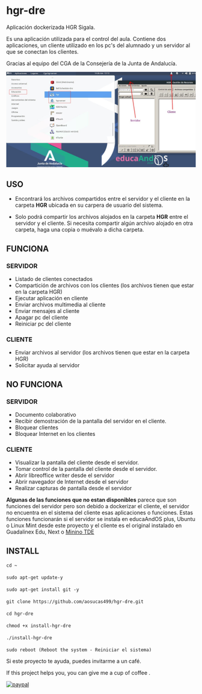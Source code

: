 # hgr-dre

Aplicación dockerizada HGR Sigala.

Es una aplicación utilizada para el control del aula. Contiene dos aplicaciones, un cliente utilizado en los pc's del alumnado y un servidor al que se conectan los clientes. 

Gracias al equipo del CGA de la Consejería de la Junta de Andalucía.

![](https://github.com/aosucas499/hgr-dre/raw/main/testing/hgr-info.jpg)

## USO

+ Encontrará los archivos compartidos entre el servidor y el cliente en la carpeta **HGR** ubicada en su carpera de usuario del sistema.

+ Solo podrá compartir los archivos alojados en la carpeta **HGR** entre el servidor y el cliente. Si necesita compartir algún archivo alojado en otra carpeta, haga una copia o muévalo a dicha carpeta.

## FUNCIONA

### SERVIDOR
+ Listado de clientes conectados
+ Compartición de archivos con los clientes (los archivos tienen que estar en la carpeta HGR)
+ Ejecutar aplicación en cliente
+ Enviar archivos multimedia al cliente
+ Enviar mensajes al cliente
+ Apagar pc del cliente
+ Reiniciar pc del cliente
### CLIENTE
+ Enviar archivos al servidor (los archivos tienen que estar en la carpeta HGR)
+ Solicitar ayuda al servidor

## NO FUNCIONA

### SERVIDOR
+ Documento colaborativo
+ Recibir demostración de la pantalla del servidor en el cliente.
+ Bloquear clientes
+ Bloquear Internet en los clientes
### CLIENTE
+ Visualizar la pantalla del cliente desde el servidor.
+ Tomar control de la pantalla del cliente desde el servidor.
+ Abrir libreoffice writer desde el servidor
+ Abrir navegador de Internet desde el servidor 
+ Realizar capturas de pantalla desde el servidor

**Algunas de las funciones que no estan disponibles** parece que son funciones del servidor pero son debido a dockerizar el cliente, el servidor no encuentra en el sistema del cliente esas aplicaciones o funciones. Estas funciones funcionarán si el servidor se instala en educaAndOS plus, Ubuntu o Linux Mint desde este proyecto y el cliente es el original instalado en Guadalinex Edu, Next o [Minino TDE](https://github.com/aosucas499/minino-TDE)


## INSTALL

    cd ~
    
    sudo apt-get update-y
    
    sudo apt-get install git -y

    git clone https://github.com/aosucas499/hgr-dre.git

    cd hgr-dre
    
    chmod +x install-hgr-dre
    
    ./install-hgr-dre
    
    sudo reboot (Reboot the system - Reiniciar el sistema)




Si este proyecto te ayuda, puedes invitarme a un café.


If this project helps you,  you can give me a cup of coffee .


[![paypal](https://www.paypalobjects.com/en_US/i/btn/btn_donateCC_LG.gif)](https://www.paypal.com/donate?business=FUMT27MVTRTHJ&no_recurring=0&item_name=Proyectos+TIC+Andaluc%C3%ADa&currency_code=EUR)

